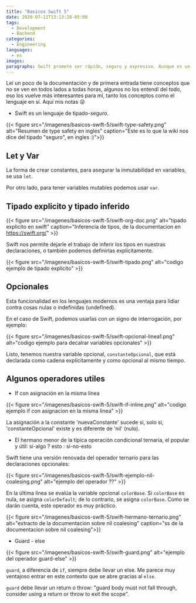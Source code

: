 ```yaml
---
title: "Basicos Swift 5"
date: 2020-07-11T13:13:28-05:00
tags:
  - Development
  - Backend
categories:
  - Engineering
languages:
  - es
images:
paragraphs: Swift promete ser rápido, seguro y expresivo. Aunque es un lenguaje de propósito general, es mejor conocido como el lenguaje moderno que debes aprender para desarrollar aplicaciones en el ecosistema de la familia Manzana.
---
```


Leí un poco de la documentación y de primera entrada tiene conceptos que no se ven en todos lados a todas horas, algunos no los entendí del todo, eso los vuelve más interesantes para mí, tanto los conceptos como el lenguaje en sí. Aquí mis notas 😜

- Swift es un lenguaje de tipado-seguro.

{{< figure src="/imagenes/basicos-swift-5/swift-type-safety.png" alt="Resumen de type safety en ingles" caption="Este es lo que la wiki nos dice del tipado \"seguro\", en ingles :)">}}

## Let y Var

La forma de crear constantes, para asegurar la inmutabilidad en variables, se usa `let`.

Por otro lado, para tener variables mutables podemos usar `var`.

## Tipado explicito y tipado inferido

{{< figure src="/imagenes/basicos-swift-5/swift-org-doc.png" alt="tipado explicito en swift" caption="Inferencia de tipos, de la documentacion en <https://swift.org/>" >}}

Swift nos permite dejarle el trabajo de inferir los tipos en nuestras declaraciones, o también podemos definirlas explícitamente.

{{< figure src="/imagenes/basicos-swift-5/swift-tipado.png" alt="codigo ejemplo de tipado explicito" >}}

## Opcionales

Esta funcionalidad en los lenguajes modernos es una ventaja para lidiar contra cosas nulas o indefinidas (undefined).

En el caso de Swift, podemos usarlas con un signo de interrogación, por ejemplo:

{{< figure src="/imagenes/basicos-swift-5/swift-opcional-linea1.png" alt="codigo ejemplo para decalrar variables opcionales" >}}

Listo, tenemos nuestra variable opcional, `constanteOpcional`, que está declarada como cadena explícitamente y como opcional al mismo tiempo.

## Algunos operadores utiles

- If con asignación en la misma línea

{{< figure src="/imagenes/basicos-swift-5/swift-if-inline.png" alt="codigo ejemplo if con asignacion en la misma linea" >}}

La asignación a la constante 'nuevaConstante' sucede si, solo si, 'constanteOpcional' existe y es diferente de 'nil' (nulo).

- El hermano menor de la típica operación condicional ternaria, el popular y útil: si-algo ? esto : si-no-esto

Swift tiene una versión renovada del operador ternario para las declaraciones opcionales:

{{< figure src="/imagenes/basicos-swift-5/swift-ejemplo-nil-coalesing.png" alt="ejemplo del operador ??" >}}

En la última línea se evalúa la variable opcional `colorBase`. Si `colorBase` es nula, se asigna `colorDefault`; de lo contrario, se asigna `colorBase`. Como se darán cuenta, este operador es muy práctico.

{{< figure src="/imagenes/basicos-swift-5/swift-hermano-ternario.png" alt="extracto de la documentacion sobre nil coalesing" caption="ss de la documentacion sobre nil coalesing">}}

- Guard - else

{{< figure src="/imagenes/basicos-swift-5/swift-guard.png" alt="ejemplo del operador guard-else" >}}

`guard`, a diferencia de `if`, siempre debe llevar un else. Me parece muy ventajoso entrar en este contexto que se abre gracias al `else`.

`guard` debe llevar un return o throw: "guard body must not fall through, consider using a return or throw to exit the scope".
